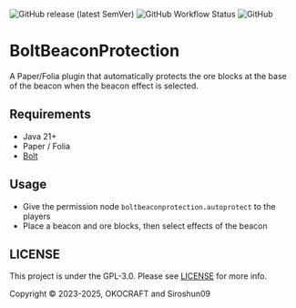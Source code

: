 ![GitHub release (latest SemVer)](https://img.shields.io/github/v/release/okocraft/BoltBeaconProtection)
![GitHub Workflow Status](https://img.shields.io/github/actions/workflow/status/okocraft/BoltBeaconProtection/maven.yml?branch=main)
![GitHub](https://img.shields.io/github/license/okocraft/BoltBeaconProtection)

# BoltBeaconProtection

A Paper/Folia plugin that automatically protects the ore blocks at the base of the beacon when the beacon effect is selected.

## Requirements

- Java 21+
- Paper / Folia
- [Bolt](https://github.com/pop4959/Bolt)

## Usage

- Give the permission node `boltbeaconprotection.autoprotect` to the players
- Place a beacon and ore blocks, then select effects of the beacon 

## LICENSE

This project is under the GPL-3.0. Please see [LICENSE](LICENSE) for more info.

Copyright © 2023-2025, OKOCRAFT and Siroshun09
